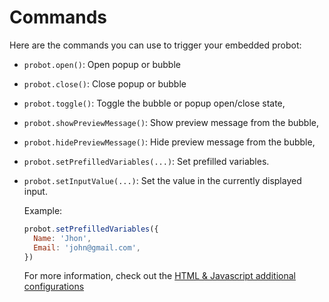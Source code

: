 # Commands

Here are the commands you can use to trigger your embedded probot:

- `probot.open()`: Open popup or bubble
- `probot.close()`: Close popup or bubble
- `probot.toggle()`: Toggle the bubble or popup open/close state,
- `probot.showPreviewMessage()`: Show preview message from the bubble,
- `probot.hidePreviewMessage()`: Hide preview message from the bubble,
- `probot.setPrefilledVariables(...)`: Set prefilled variables.
- `probot.setInputValue(...)`: Set the value in the currently displayed input.

  Example:

  ```js
  probot.setPrefilledVariables({
    Name: 'Jhon',
    Email: 'john@gmail.com',
  })
  ```

  For more information, check out the [HTML & Javascript additional configurations](./html-javascript#additional-configuration)
